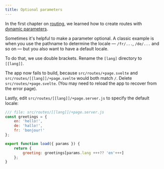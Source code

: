 ```yaml
---
title: Optional parameters
---
```


In the first chapter on [routing](/tutorial/kit/pages), we learned how to create routes with [dynamic parameters](/tutorial/kit/params).

Sometimes it's helpful to make a parameter optional. A classic example is when you use the pathname to determine the locale — `/fr/...`, `/de/...` and so on — but you also want to have a default locale.

To do that, we use double brackets. Rename the `[lang]` directory to `[[lang]]`.

The app now fails to build, because `src/routes/+page.svelte` and `src/routes/[[lang]]/+page.svelte` would both match `/`. Delete `src/routes/+page.svelte`. (You may need to reload the app to recover from the error page).

Lastly, edit `src/routes/[[lang]]/+page.server.js` to specify the default locale:

```js
/// file: src/routes/[[lang]]/+page.server.js
const greetings = {
	en: 'hello!',
	de: 'hallo!',
	fr: 'bonjour!'
};

export function load({ params }) {
	return {
		greeting: greetings[params.lang +++?? 'en'+++]
	};
}
```
